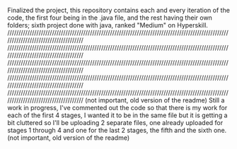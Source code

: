 Finalized the project, this repository contains each and every iteration of the code, the first four being in the
.java file, and the rest having their own folders; sixth project done with java, ranked "Medium" on Hyperskill.
/////////////////////////////////////////////////////////////////////////////////////////////////////////////////////////////////////
/////////////////////////////////////////////////////////////////////////////////////////////////////////////////////////////////////
/////////////////////////////////////////////////////////////////////////////////////////////////////////////////////////////////////
/////////////////////////////////////////////////////////////////////////////////////////////////////////////////////////////////////
/////////////////////////////////////////////////////////////////////////////////////////////////////////////////////////////////////
(not important, old version of the readme)
Still a work in progress, I've commented out the code so that there is my work for each of the first 4 stages,
I wanted it to be in the same file but it is getting a bit cluttered so I'll be uploading 2 separate files,
one already uploaded for stages 1 through 4 and one for the last 2 stages, the fifth and the sixth one.
(not important, old version of the readme)
